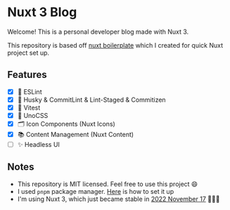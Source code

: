 # Nuxt 3 Blog

Welcome! This is a personal developer blog made with Nuxt 3.

This repository is based off [nuxt boilerplate](https://github.com/Zerro97/nuxt-boilerplate) which I created for quick Nuxt project set up.

## Features
-   [x] 🧹 ESLint
-   [x] 🔨 Husky & CommitLint & Lint-Staged & Commitizen
-   [x] 🎯 Vitest
-   [x] 💨 UnoCSS
-   [x] 🗂 Icon Components (Nuxt Icons)
-   [x] 📚 Content Management (Nuxt Content)
-   [ ] ✨ Headless UI

## Notes
- This repository is MIT licensed. Feel free to use this project 😄
- I used `pnpm` package manager. [Here](https://pnpm.io/installation) is how to set it up
- I'm using Nuxt 3, which just became stable in [2022 November 17](https://github.com/nuxt/framework/discussions/9064) 🎉🎉🎉
